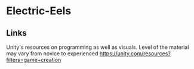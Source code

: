 # Electric-Eels

## Links
Unity's resources on programming as well as visuals. Level of the material may vary from novice to experienced
https://unity.com/resources?filters=game+creation

